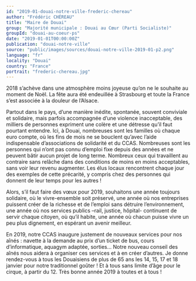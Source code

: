```yaml
---
id: "2019-01-douai-notre-ville-frederic-chereau"
author: "Frédéric CHÉREAU"
title: "Maire de Douai"
group: "Majorité municipale : Douai au Cœur (Parti Socialiste)"
groupId: "douai-au-coeur-ps"
date: "2019-01-01T00:00:00Z"
publication: "douai-notre-ville"
source: "public/images/sources/douai-notre-ville-2019-01-p2.png"
language: "fr"
locality: "Douai"
country: "France"
portrait: "frederic-chereau.jpg"
---
```


2018 s’achève dans une atmosphère moins joyeuse qu’on ne le souhaite au moment de Noël. La fête aura été endeuillée à Strasbourg et toute la France s’est associée à la douleur de l’Alsace.

Partout dans le pays, d’une manière inédite, spontanée, souvent conviviale et solidaire, mais parfois accompagnée d’une violence inacceptable, des milliers de personnes expriment une colère et une détresse qu’il faut pourtant entendre. Ici, à Douai, nombreuses sont les familles où chaque euro compte, où les fins de mois ne se bouclent qu’avec l’aide indispensable d’associations de solidarité et du CCAS. Nombreuses sont les personnes qui n’ont pas connu d’emploi fixe depuis des années et ne peuvent bâtir aucun projet de long terme. Nombreux ceux qui travaillent au contraire sans relâche dans des conditions de moins en moins acceptables, sans voir leur revenu augmenter. Les élus locaux rencontrent chaque jour des exemples de cette précarité, y compris chez des personnes qui donnent de leur temps pour les autres !

Alors, s’il faut faire des vœux pour 2019, souhaitons une année toujours solidaire, où le vivre-ensemble soit préservé, une année où nos entreprises puissent créer de la richesse et de l’emploi sans détruire l’environnement, une année où nos services publics –rail, justice, hôpital- continuent de servir chaque citoyen, où qu’il habite, une année où chacun puisse vivre un peu plus dignement, en espérant un avenir meilleur.

En 2019, notre CCAS inaugure justement de nouveaux services pour nos aînés : navette à la demande au prix d’un ticket de bus, cours d’informatique, aquagym adaptée, sorties… Notre nouveau conseil des aînés nous aidera à organiser ces services et à en créer d’autres. Je donne rendez-vous à tous les Douaisiens de plus de 65 ans les 14, 15, 17 et 18 janvier pour notre traditionnel goûter ! Et à tous sans limite d’âge pour le cirque, à partir du 12. Très bonne année 2019 à toutes et à tous !
